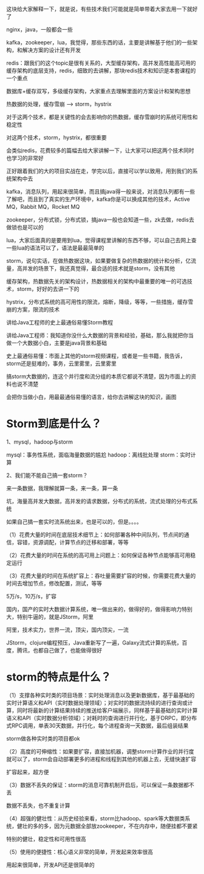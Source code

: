 
这块给大家解释一下，就是说，有些技术我们可能就是简单带着大家去用一下就好了

nginx，java，一般都会一些

kafka，zookeeper，lua，我觉得，那些东西的话，主要是讲解基于他们的一些架构，和解决方案的设计还有开发

redis：跟我们的这个topic是很有关系的，大型缓存架构，高并发高性能高可用的缓存架构的底层支持，redis，细致的去讲解，那块redis技术和知识是本套课程的一个重点

数据库+缓存双写，多级缓存架构，大家重点去理解里面的方案设计和架构思想

热数据的处理，缓存雪崩 --> storm，hystrix

对于这两个技术，都是关键性的会去影响你的热数据，缓存雪崩时的系统可用性和稳定性

对这两个技术，storm，hystrix，都很重要

会类似redis，花费较多的篇幅去给大家讲解一下，让大家可以把这两个技术同时也学习的非常好

正好跟着我们的大的项目实战在走，学完以后，直接可以学以致用，用到我们的系统架构中去

kafka，消息队列，用起来很简单，而且搞java得一般来说，对消息队列都有一些了解吧，而且到了真实的生产环境中，kafka你是可以换成其他的技术，Active MQ，Rabbit MQ，Rocket MQ

zookeeper，分布式锁，分布式锁，搞java一般也会知道一些，zk去做，redis去做锁也是可以的

lua，大家后面真的是要用到lua，觉得课程里讲解的东西不够，可以自己去网上查一些lua的语法可以了，语法是最最简单的

storm，说句实话，在做热数据这块，如果要做复杂的热数据的统计和分析，亿流量，高并发的场景下，我还真觉得，最合适的技术就是storm，没有其他

缓存架构，热数据先关的架构设计，热数据相关的架构中最重要的唯一的可选技术，storm，好好的去讲一下的

hystrix，分布式系统的高可用性的限流，熔断，降级，等等，一些措施，缓存雪崩的方案，限流的技术

讲给Java工程师的史上最通俗易懂Storm教程

讲给Java工程师：我知道你没什么大数据的背景和经验，基础，那么我就把你当做一个大数据小白，主要是java背景和基础

史上最通俗易懂：市面上其他的storm视频课程，或者是一些书籍，我告诉，storm还是挺难的，事务，云里雾里，云里雾里

搞storm大数据的，连这个并行度和流分组的本质它都说不清楚，因为市面上的资料也说不清楚

会把你当做小白，用最最通俗易懂的语言，给你去讲解这块的知识，画图

# Storm到底是什么？

1、mysql，hadoop与storm

mysql：事务性系统，面临海量数据的尴尬
hadoop：离线批处理
storm：实时计算

2、我们能不能自己搞一套storm？

来一条数据，我理解就算一条，来一条，算一条

坑，海量高并发大数据，高并发的请求数据，分布式的系统，流式处理的分布式系统

如果自己搞一套实时流系统出来，也是可以的，但是。。。。

（1）花费大量的时间在底层技术细节上：如何部署各种中间队列，节点间的通信，容错，资源调配，计算节点的迁移和部署，等等

（2）花费大量的时间在系统的高可用上问题上：如何保证各种节点能够高可用稳定运行

（3）花费大量的时间在系统扩容上：吞吐量需要扩容的时候，你需要花费大量的时间去增加节点，修改配置，测试，等等

5万/s，10万/s，扩容

国内，国产的实时大数据计算系统，唯一做出来的，做得好的，做得影响力特别大，特别牛逼的，就是JStorm，阿里

阿里，技术实力，世界一流，顶尖，国内顶尖，一流

JStorm，clojure编程预压，Java重新写了一遍，Galaxy流式计算的系统，百度，腾讯，也都自己做了，也能做得很好

# storm的特点是什么？

（1）支撑各种实时类的项目场景：实时处理消息以及更新数据库，基于最基础的实时计算语义和API（实时数据处理领域）；对实时的数据流持续的进行查询或计算，同时将最新的计算结果持续的推送给客户端展示，同样基于最基础的实时计算语义和API（实时数据分析领域）；对耗时的查询进行并行化，基于DRPC，即分布式RPC调用，单表30天数据，并行化，每个进程查询一天数据，最后组装结果

storm做各种实时类的项目都ok

（2）高度的可伸缩性：如果要扩容，直接加机器，调整storm计算作业的并行度就可以了，storm会自动部署更多的进程和线程到其他的机器上去，无缝快速扩容

扩容起来，超方便

（3）数据不丢失的保证：storm的消息可靠机制开启后，可以保证一条数据都不丢

数据不丢失，也不重复计算

（4）超强的健壮性：从历史经验来看，storm比hadoop、spark等大数据类系统，健壮的多的多，因为元数据全部放zookeeper，不在内存中，随便挂都不要紧

特别的健壮，稳定性和可用性很高

（5）使用的便捷性：核心语义非常的简单，开发起来效率很高

用起来很简单，开发API还是很简单的
